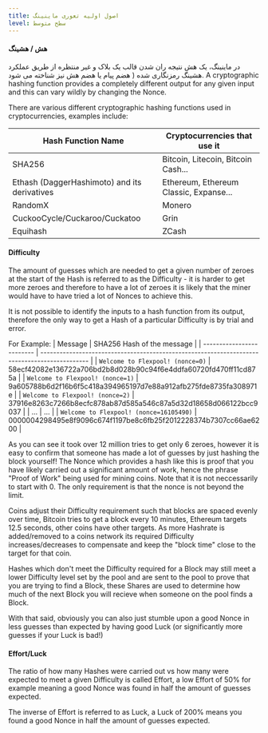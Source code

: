 ```yaml
---
title: اصول اولیه تعوری ماینینگ
level: سطح متوسط
---
```


#### هش / هشینگ

در ماینینگ، یک هش نتیجه ران شدن قالب یک بلاک و غیر منتظره از طریق عملکرد هشینگ رمزنگاری شده ( هضم پیام یا هضم هش نیز شناخته می شود. A cryptographic hashing function provides a completely different output for any given input and this can vary wildly by changing the Nonce.

There are various different cryptographic hashing functions used in cryptocurrencies, examples include:

| Hash Function Name                           | Cryptocurrencies that use it           |
| -------------------------------------------- | -------------------------------------- |
| SHA256                                       | Bitcoin, Litecoin, Bitcoin Cash...     |
| Ethash (DaggerHashimoto) and its derivatives | Ethereum, Ethereum Classic, Expanse... |
| RandomX                                      | Monero                                 |
| CuckooCycle/Cuckaroo/Cuckatoo                | Grin                                   |
| Equihash                                     | ZCash                                  |

#### Difficulty

The amount of guesses which are needed to get a given number of zeroes at the start of the Hash is referred to as the Difficulty - it is harder to get more zeroes and therefore to have a lot of zeroes it is likely that the miner would have to have tried a lot of Nonces to achieve this.

It is not possible to identify the inputs to a hash function from its output, therefore the only way to get a Hash of a particular Difficulty is by trial and error.

For Example:
| Message                   | SHA256 Hash of the message                                                                    |
| ------------------------- | --------------------------------------------------------------------------------------------- |
| <code>Welcome to Flexpool! (nonce=0)</code> | 58ecf42082e136722a706bd2b8d028b90c94f6e4ddfa60720fd470ff11cd875a                              |
| <code>Welcome to Flexpool! (nonce=1)</code> | 9a605788b6d2f16b6f5c418a394965197d7e88a912afb275fde8735fa308971e                              |
| <code>Welcome to Flexpool! (nonce=2)</code> | 37916e8263c7266b8ecfc878ab87d585a546c87a5d32d18658d066122bcc9037                              |
| ...                       | ...                                                                                           |
| <code>Welcome to Flexpool! (nonce=16105490)</code> | <span className="red">000000</span>4298495e8f9096c674f1197be8c6fb25f2012228374b7307cc66ae6200 |

As you can see it took over 12 million tries to get only 6 zeroes, however it is easy to confirm that someone has made a lot of guesses by just hashing the block yourself! The Nonce which provides a hash like this is proof that you have likely carried out a significant amount of work, hence the phrase "Proof of Work" being used for mining coins. Note that it is not neccessarily to start with 0. The only requirement is that the nonce is not beyond the limit.

Coins adjust their Difficulty requirement such that blocks are spaced evenly over time, Bitcoin tries to get a block every 10 minutes, Ethereum targets 12.5 seconds, other coins have other targets. As more Hashrate is added/removed to a coins network its required Difficulty increases/decreases to compensate and keep the "block time" close to the target for that coin.

Hashes which don't meet the Difficulty required for a Block may still meet a lower Difficulty level set by the pool and are sent to the pool to prove that you are trying to find a Block, these Shares are used to determine how much of the next Block you will recieve when someone on the pool finds a Block.

With that said, obviously you can also just stumble upon a good Nonce in less guesses than expected by having good Luck (or significantly more guesses if your Luck is bad!)

#### Effort/Luck

The ratio of how many Hashes were carried out vs how many were expected to meet a given Difficulty is called Effort, a low Effort of 50% for example meaning a good Nonce was found in half the amount of guesses expected.

The inverse of Effort is referred to as Luck, a Luck of 200% means you found a good Nonce in half the amount of guesses expected.
